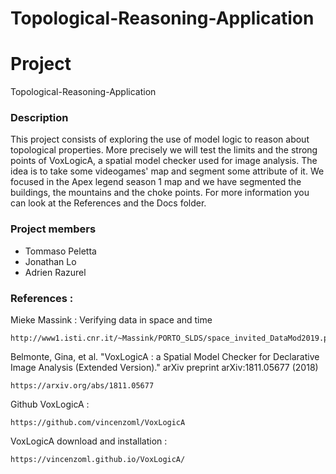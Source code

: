# Topological-Reasoning-Application


# Project

Topological-Reasoning-Application

### Description

This project consists of exploring the use of model logic to reason about topological properties.
More precisely we will test the limits and the strong points of VoxLogicA, a spatial model checker used for image analysis.
The idea is to take some videogames' map and segment some attribute of it.
We focused in the Apex legend season 1 map and we have segmented the buildings, the mountains and the choke points.
For more information you can look at the References and the Docs folder.


### Project members

* Tommaso Peletta
* Jonathan Lo
* Adrien Razurel



### References :


Mieke Massink : Verifying data in space and time
```
http://www1.isti.cnr.it/~Massink/PORTO_SLDS/space_invited_DataMod2019.pdf
```

Belmonte, Gina, et al. "VoxLogicA : a Spatial Model Checker for Declarative Image Analysis (Extended Version)." arXiv preprint arXiv:1811.05677 (2018)
```
https://arxiv.org/abs/1811.05677
```


Github VoxLogicA :
```
https://github.com/vincenzoml/VoxLogicA
```

VoxLogicA download and installation :
```
https://vincenzoml.github.io/VoxLogicA/
```
